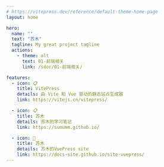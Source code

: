 ```yaml
---
# https://vitepress.dev/reference/default-theme-home-page
layout: home

hero:
  name: ""
  text: "苏木"
  tagline: My great project tagline
  actions:
    - theme: alt
      text: 01-前端相关
      link: /sdoc/01-前端相关/

features:
  - icon: 📋
    title: VitePress
    details: 由 Vite 和 Vue 驱动的静态站点生成器
    link: https://vitejs.cn/vitepress/

  - icon: 📋
    title: 苏木
    details: 苏木的学习笔记
    link: https://sumumm.github.io/

  - icon: 📝
    title: 苏木
    details: 苏木的VuePress site
    link: https://docs-site.github.io/site-vuepress/
---
```


